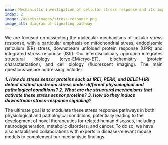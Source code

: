 ```yaml
---
name: Mechanistic investigation of cellular stress response and its implications in human disease
index: 2
image: /assets/images/stress-response.png
image_alt: diagram of signaling pathway
---
```

<p style="text-align: justify;">
We are focused on dissecting the molecular mechanisms of cellular stress response, with a particular emphasis on mitochondrial stress, endoplasmic reticulum (ER) stress, downstream unfolded protein response (UPR) and integrated stress response (ISR). Our interdisciplinary approach integrates structural biology (cryo-EM/cryo-ET), biochemistry (protein characterization), and cell biology (fluorescent imaging).
The main questions we are addressing include:

<strong><em>1.	How do stress sensor proteins such as IRE1, PERK, and DELE1-HRI detect distinct upstream stress under different physiological and pathological conditions?</em></strong>
<strong><em>2.	What are the structural mechanisms that activate these stress sensor proteins?</em></strong>
<strong><em>3.	How do they induce downstream stress-response signaling?</em></strong>
   
The ultimate goal is to modulate these stress response pathways in both physiological and pathological conditions, potentially leading to the development of novel therapeutics for related human diseases, including neurodegeneration, metabolic disorders, and cancer. To do so, we have also established collaborations with experts in disease-relevant mouse models to complement our mechanistic findings.
</p>

